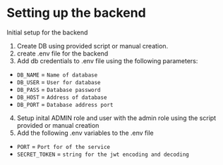 # Setting up the backend

Initial setup for the backend

1. Create DB using provided script or manual creation.
2. create .env file for the backend
3. Add db credentials to .env file using the following parameters:

- `DB_NAME` = `Name of database`
- `DB_USER` = `User for database`
- `DB_PASS` = `Database password`
- `DB_HOST` = `Address of database`
- `DB_PORT` = `Database address port`

4. Setup inital ADMIN role and user with the admin role using the script provided or manual creation
5. Add the following .env variables to the .env file

- `PORT` = `Port for of the service`
- `SECRET_TOKEN` = `string for the jwt encoding and decoding`
